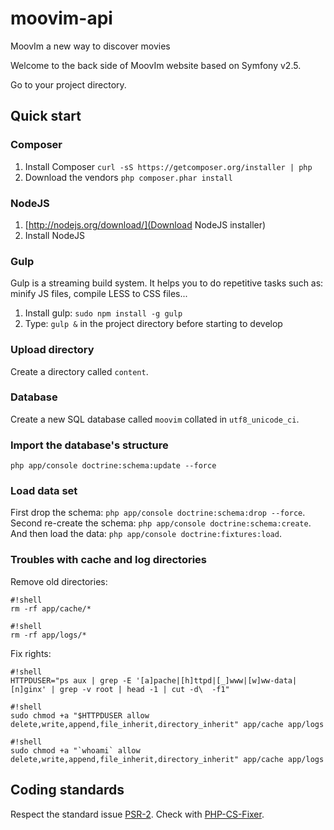 moovim-api
==========

MoovIm a new way to discover movies

Welcome to the back side of MoovIm website based on Symfony v2.5.

Go to your project directory.

## Quick start

### Composer

1. Install Composer `curl -sS https://getcomposer.org/installer | php`
2. Download the vendors `php composer.phar install`

### NodeJS

1. [http://nodejs.org/download/](Download NodeJS installer)
2. Install NodeJS

### Gulp

Gulp is a streaming build system. It helps you to do repetitive tasks such as: minify JS files, compile LESS to CSS files...

1. Install gulp: `sudo npm install -g gulp`
2. Type: `gulp &` in the project directory before starting to develop

### Upload directory

Create a directory called `content`.

### Database

Create a new SQL database called `moovim` collated in `utf8_unicode_ci`.

### Import the database's structure

`php app/console doctrine:schema:update --force`

### Load data set

First drop the schema: `php app/console doctrine:schema:drop --force`.
Second re-create the schema: `php app/console doctrine:schema:create`.
And then load the data: `php app/console doctrine:fixtures:load`.

### Troubles with cache and log directories

Remove old directories:

```
#!shell
rm -rf app/cache/*
```
```
#!shell
rm -rf app/logs/*
```

Fix rights:

```
#!shell
HTTPDUSER="ps aux | grep -E '[a]pache|[h]ttpd|[_]www|[w]ww-data|[n]ginx' | grep -v root | head -1 | cut -d\  -f1"
```
```
#!shell
sudo chmod +a "$HTTPDUSER allow delete,write,append,file_inherit,directory_inherit" app/cache app/logs
```
```
#!shell
sudo chmod +a "`whoami` allow delete,write,append,file_inherit,directory_inherit" app/cache app/logs
```

## Coding standards

Respect the standard issue [PSR-2](http://www.php-fig.org/psr/psr-2/ "PSR-2"). Check with [PHP-CS-Fixer](https://github.com/fabpot/PHP-CS-Fixer "PHP-CS-Fixer").